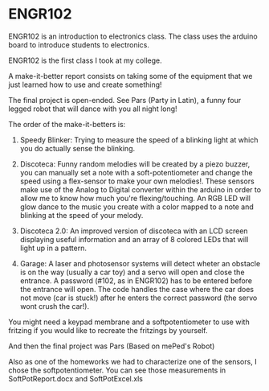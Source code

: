# ENGR102
ENGR102 is an introduction to electronics class. The class uses the arduino board to introduce students to electronics.

ENGR102 is the first class I took at my college.

A make-it-better report consists on taking some of the equipment that we just learned how to use and create something!

The final project is open-ended. See Pars (Party in Latin), a funny four legged robot that will dance with you all night long! 

The order of the make-it-betters is: 

1. Speedy Blinker: Trying to measure the speed of a blinking light at which you do actually sense the blinking.

2. Discoteca: Funny random melodies will be created by a piezo buzzer, you can manually set a note with a soft-potentiometer and change the speed using a flex-sensor to make your own melodies!. These sensors make use of the Analog to Digital converter within the arduino in order to allow me to know how much you're flexing/touching. An RGB LED will glow dance to the music you create with a color mapped to a note and blinking at the speed of your melody.

3. Discoteca 2.0: An improved version of discoteca with an LCD screen displaying useful information and an array of 8 colored LEDs that will light up in a pattern.

4. Garage: A laser and photosensor systems will detect wheter an obstacle is on the way (usually a car toy) and a servo will open and close the entrance. A password (#102, as in ENGR102) has to be entered before the entrance will open. The code handles the case where the car does not move (car is stuck!) after he enters the correct password (the servo wont crush the car!).

You might need a keypad membrane and a softpotentiometer to use with fritzing if you would like to recreate the fritzings by yourself.

And then the final project was Pars (Based on mePed's Robot)

Also as one of the homeworks we had to characterize one of the sensors, I chose the softpotentiometer. You can see those measurements in SoftPotReport.docx and SoftPotExcel.xls
